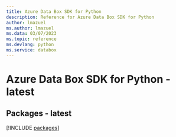 ```yaml
---
title: Azure Data Box SDK for Python
description: Reference for Azure Data Box SDK for Python
author: lmazuel
ms.author: lmazuel
ms.data: 03/07/2023
ms.topic: reference
ms.devlang: python
ms.service: databox
---
```

# Azure Data Box SDK for Python - latest
## Packages - latest
[!INCLUDE [packages](data-box-index.md)]